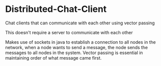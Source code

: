 # Distributed-Chat-Client
Chat clients that can communicate with each other using vector passing

This doesn't require a server to communicate with each other 

Makes use of sockets in java to establish a connection to all nodes in the network, when a node wants to send a message, the node sends the messages to all nodes in the system. Vector passing is essential in maintaining order of what message came first. 
